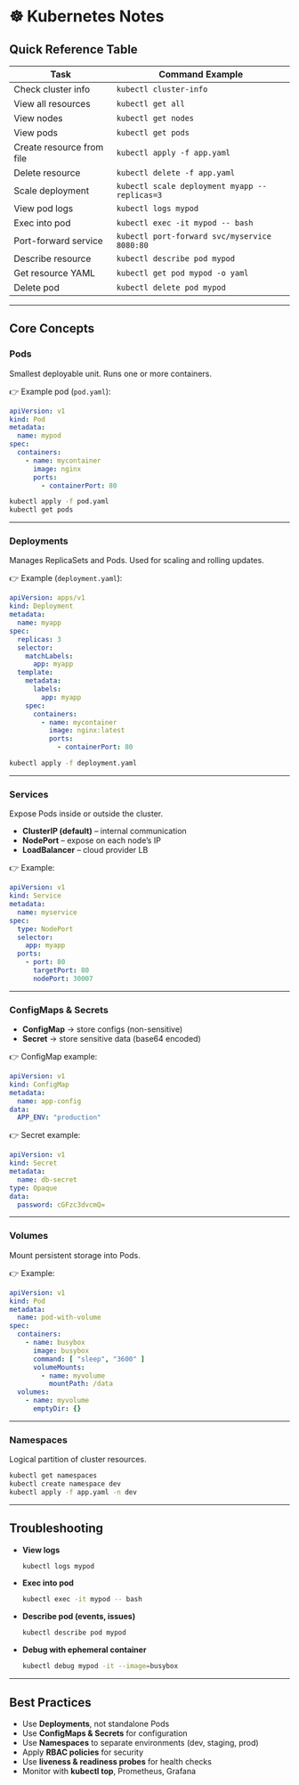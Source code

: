 # ☸️ Kubernetes Notes

## Quick Reference Table

| Task                          | Command Example |
|-------------------------------|-----------------|
| Check cluster info            | `kubectl cluster-info` |
| View all resources            | `kubectl get all` |
| View nodes                    | `kubectl get nodes` |
| View pods                     | `kubectl get pods` |
| Create resource from file     | `kubectl apply -f app.yaml` |
| Delete resource               | `kubectl delete -f app.yaml` |
| Scale deployment              | `kubectl scale deployment myapp --replicas=3` |
| View pod logs                 | `kubectl logs mypod` |
| Exec into pod                 | `kubectl exec -it mypod -- bash` |
| Port-forward service          | `kubectl port-forward svc/myservice 8080:80` |
| Describe resource             | `kubectl describe pod mypod` |
| Get resource YAML             | `kubectl get pod mypod -o yaml` |
| Delete pod                    | `kubectl delete pod mypod` |

---

## Core Concepts

### Pods
Smallest deployable unit. Runs one or more containers.  

👉 Example pod (`pod.yaml`):
```yaml
apiVersion: v1
kind: Pod
metadata:
  name: mypod
spec:
  containers:
    - name: mycontainer
      image: nginx
      ports:
        - containerPort: 80
````

```bash
kubectl apply -f pod.yaml
kubectl get pods
```

---

### Deployments

Manages ReplicaSets and Pods. Used for scaling and rolling updates.

👉 Example (`deployment.yaml`):

```yaml
apiVersion: apps/v1
kind: Deployment
metadata:
  name: myapp
spec:
  replicas: 3
  selector:
    matchLabels:
      app: myapp
  template:
    metadata:
      labels:
        app: myapp
    spec:
      containers:
        - name: mycontainer
          image: nginx:latest
          ports:
            - containerPort: 80
```

```bash
kubectl apply -f deployment.yaml
```

---

### Services

Expose Pods inside or outside the cluster.

* **ClusterIP (default)** – internal communication
* **NodePort** – expose on each node’s IP
* **LoadBalancer** – cloud provider LB

👉 Example:

```yaml
apiVersion: v1
kind: Service
metadata:
  name: myservice
spec:
  type: NodePort
  selector:
    app: myapp
  ports:
    - port: 80
      targetPort: 80
      nodePort: 30007
```

---

### ConfigMaps & Secrets

* **ConfigMap** → store configs (non-sensitive)
* **Secret** → store sensitive data (base64 encoded)

👉 ConfigMap example:

```yaml
apiVersion: v1
kind: ConfigMap
metadata:
  name: app-config
data:
  APP_ENV: "production"
```

👉 Secret example:

```yaml
apiVersion: v1
kind: Secret
metadata:
  name: db-secret
type: Opaque
data:
  password: cGFzc3dvcmQ=
```

---

### Volumes

Mount persistent storage into Pods.

👉 Example:

```yaml
apiVersion: v1
kind: Pod
metadata:
  name: pod-with-volume
spec:
  containers:
    - name: busybox
      image: busybox
      command: [ "sleep", "3600" ]
      volumeMounts:
        - name: myvolume
          mountPath: /data
  volumes:
    - name: myvolume
      emptyDir: {}
```

---

### Namespaces

Logical partition of cluster resources.

```bash
kubectl get namespaces
kubectl create namespace dev
kubectl apply -f app.yaml -n dev
```

---

## Troubleshooting

* **View logs**

  ```bash
  kubectl logs mypod
  ```

* **Exec into pod**

  ```bash
  kubectl exec -it mypod -- bash
  ```

* **Describe pod (events, issues)**

  ```bash
  kubectl describe pod mypod
  ```

* **Debug with ephemeral container**

  ```bash
  kubectl debug mypod -it --image=busybox
  ```

---

## Best Practices

* Use **Deployments**, not standalone Pods
* Use **ConfigMaps & Secrets** for configuration
* Use **Namespaces** to separate environments (dev, staging, prod)
* Apply **RBAC policies** for security
* Use **liveness & readiness probes** for health checks
* Monitor with **kubectl top**, Prometheus, Grafana

